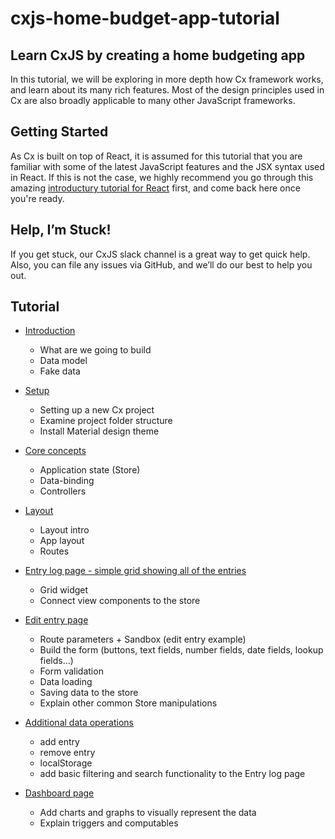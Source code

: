 # cxjs-home-budget-app-tutorial

## Learn CxJS by creating a home budgeting app

In this tutorial, we will be exploring in more depth how Cx framework works, and learn about its many rich features. Most of the design principles used in Cx are also broadly applicable to many other JavaScript frameworks.

## Getting Started 

As Cx is built on top of React, it is assumed for this tutorial that you are familiar with some of the latest JavaScript features and the JSX syntax used in React. If this is not the case, we highly recommend you go through this amazing [introductury tutorial for React](https://reactjs.org/tutorial/tutorial.html) first, and come back here once you're ready.

## Help, I’m Stuck!

If you get stuck, our CxJS slack channel is a great way to get quick help. Also, you can file any issues via GitHub, and we’ll do our best to help you out.

## Tutorial

* [Introduction](tutorial/introduction.md) 
    * What are we going to build
    * Data model
    * Fake data

* [Setup](tutorial/setup.md) 
    * Setting up a new Cx project
    * Examine project folder structure
    * Install Material design theme
    
* [Core concepts](tutorial/core-concepts.md) 
    * Application state (Store)
    * Data-binding
    * Controllers
    
* [Layout](tutorial/layout.md) 
    * Layout intro
    * App layout
    * Routes

* [Entry log page - simple grid showing all of the entries](tutorial/entry-log.md) 
   * Grid widget   
   * Connect view components to the store

* [Edit entry page](tutorial/edit-entry.md) 
   * Route parameters + Sandbox (edit entry example)   
   * Build the form (buttons, text fields, number fields, date fields, lookup fields...)
   * Form validation
   * Data loading 
   * Saving data to the store
   * Explain other common Store manipulations
   
* [Additional data operations](tutorial/data-operations.md) 
   * add entry
   * remove entry
   * localStorage
   * add basic filtering and search functionality to the Entry log page

* [Dashboard page](tutorial/dashboard.md) 
   * Add charts and graphs to visually represent the data
   * Explain triggers and computables



